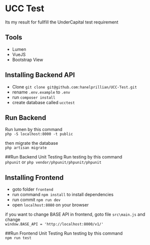 # UCC Test

Its my result for fullfill the UnderCapital test requirement

## Tools

- Lumen
- VueJS
- Bootstrap View

## Installing Backend API

- Clone `git clone git@github.com:hanelprillian/UCC-Test.git`
- rename `.env.example` to `.env `
- run `composer install`
- create database called `ucctest`

## Run Backend
Run lumen by this command \
`php -S localhost:8000 -t public`

then migrate the database\
`php artisan migrate`

##Run Backend Unit Testing
Run testing by this command \
`phpunit` or `php vendor/phpunit/phpunit/phpunit`

## Installing Frontend

- goto folder `frontend`
- run command `npm install` to install dependencies
- run commit `npm run dev` 
- open `localhost:8080` on your browser

if you want to change BASE API in frontend, goto file `src\main.js` and change \
`window.BASE_API = 'http://localhost:8000/v1/'`

##Run Frontend Unit Testing
Run testing by this command \
`npm run test`
